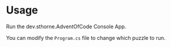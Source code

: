 # Usage
Run the dev.sthorne.AdventOfCode Console App.

You can modify the `Program.cs` file to change which puzzle to run.